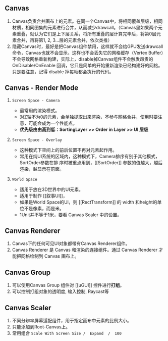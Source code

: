 ## Canvas

1. Canvas负责合并画布上的元素。在同一个Canvas中，将相同覆盖层级，相同材质，相同图集的元素进行合并，从而减少drawcall。（Canvas里如果两个元素重叠，就认为它们是上下层关系，将所有重叠的层计算完毕后，将第0层元素合并，再将第1, 2, 3...层的元素合并，依次类推）
2. 隐藏Canvas时，最好是把Canvas组件禁用，这样就不会给GPU发送drawcall命令，Canvas也就不会显示。这样也不会丢失它的网格缓存（Vertex Buffer）不会导致网格重新构建，实际上，disable掉Canvas组件不会触发昂贵的 OnDisable/OnEnable 回调，它只是简单的开始重新渲染已经构建好的网格。只是要注意，记得 disable 掉每帧都会执行的代码。 


## Canvas - Render Mode

1. `Screen Space - Camera`
    - 最常用的渲染模式。
    - 对Z轴不为0的元素，会单独提取出来渲染，不参与网格合并，使用时要注意，可能会成为一个性能点。
    - **优先级由由高到低：SortingLayer >> Order in Layer >> UI 层级**

2. `Screen Space - Overlay`
    - 这种模式下空间上的前后位置不再对元素起作用。
    - 常用在纯UI系统的区域内，这种模式下，Camera排序有别于其他模式，SortOrder参数在排  序时被重点用到，[[SortOrder]] 参数的值越大，越后渲染，越显示在前面。

3. `World Space`
    - 适用于放在3D世界中的UI元素。
    - 适用于制作 [[叙事UI]]，
    - 如果是World Space的UI，则 [[RectTransform]] 的 width 和height的单位不是像素，而是米。
    - 1Unit并不等于1米，要看  Canvas Scaler 中的设置。


## Canvas Renderer

1. Canvas下的任何可见UI对象都带有Canvas Renderer组件。
2. Canvas Renderer 是 Canvas 和渲染的连接组件。通过 Canvas Renderer 才能把网格绘制到 Canvas 画布上。

## Canvas Group

1. 可以使用Canvas Group 组件对 [[uGUI]] 控件进行**打组**。
2. 可以控制打组对象的透明度, 输入控制, Raycast等

## Canvas Scaler

1. 不同分辨率屏幕适配组件，用于指定画布中元素的比例大小。
2. 只能添加到Root-Canvas上。
4. 常用组合 `Scale With Screen Size /  Expand  /  100`
